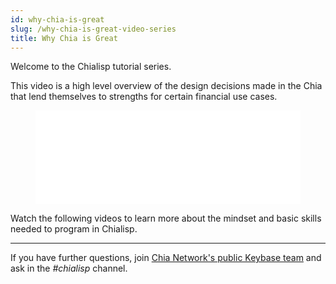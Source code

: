 ```yaml
---
id: why-chia-is-great
slug: /why-chia-is-great-video-series
title: Why Chia is Great
---
```


Welcome to the Chialisp tutorial series.

This video is a high level overview of the design decisions made in the Chia that lend themselves to strengths for certain financial use cases.

<figure class="video-container">
<iframe src="//www.youtube.com/embed/jRyTNdqP07Y" frameborder="0" allowfullscreen webkitallowfullscreen mozallowfullscreen width="100%"></iframe>
</figure>

Watch the following videos to learn more about the mindset and basic skills needed to program in Chialisp.

---

If you have further questions, join [Chia Network's public Keybase team](https://keybase.io/team/chia_network.public) and ask in the _#chialisp_ channel.
